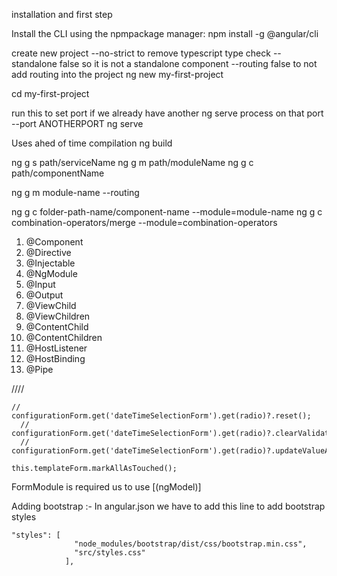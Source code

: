 installation and first step

Install the CLI using the npmpackage manager:
npm install -g @angular/cli

create new project
--no-strict to remove typescript type check 
--standalone false so it is not a standalone component
--routing false to not add routing into the project
ng new my-first-project

cd  my-first-project

run this to set port if we already have another ng serve process on that port
--port ANOTHERPORT
ng serve

Uses ahed of time compilation
ng build

ng g s path/serviceName
ng g m path/moduleName
ng g c path/componentName


ng g m module-name --routing

ng g c folder-path-name/component-name --module=module-name
ng g c combination-operators/merge --module=combination-operators


1. @Component
2. @Directive
3. @Injectable
4. @NgModule
5. @Input
6. @Output
7. @ViewChild
8. @ViewChildren
9. @ContentChild
10. @ContentChildren
11. @HostListener
12. @HostBinding
13. @Pipe



////







```
//     configurationForm.get('dateTimeSelectionForm').get(radio)?.reset();
  //     configurationForm.get('dateTimeSelectionForm').get(radio)?.clearValidators();
  //     configurationForm.get('dateTimeSelectionForm').get(radio)?.updateValueAndValidity();
```


```
this.templateForm.markAllAsTouched();
```




FormModule  is required us to use [(ngModel)]

Adding bootstrap :-
In angular.json we have to add this line to add bootstrap styles
```
"styles": [
              "node_modules/bootstrap/dist/css/bootstrap.min.css",
              "src/styles.css"
            ],
```

